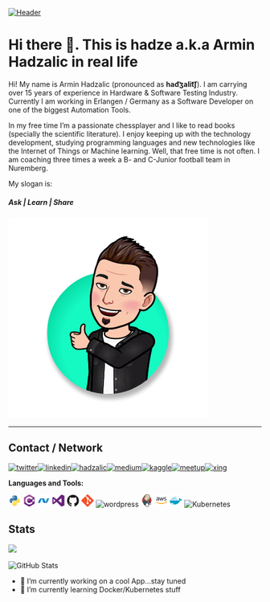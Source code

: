 
[![Header](https://github.com/hadze/misc/blob/master/gitpresence/banner.gif)](https://www.hadzalic.de/about)

# Hi there 👋. This is hadze a.k.a Armin Hadzalic in real life

Hi! My name is Armin Hadzalic (pronounced as **had͡ʒalit͡ʃ**). I am carrying over 15 years of experience in Hardware & Software Testing Industry. Currently I am working in Erlangen / Germany as a Software Developer on one of the biggest Automation Tools.

In my free time I’m a passionate chessplayer and I like to read books (specially the scientific literature). I enjoy keeping up with the technology development, studying programming languages and new technologies like the Internet of Things or Machine learning. Well, that free time is not often. I am coaching three times a week a B- and C-Junior football team in Nuremberg.

My slogan is:
##### Ask | Learn | Share 
![GitHub Logo](https://github.com/hadze/misc/blob/master/hadze_ok.jpeg)

---


## Contact / Network
<p align="left">
<a href="https://www.twitter.com/hadze" target="_blank"><img alt="twitter" src="https://img.shields.io/badge/twitter-%231DA1F2.svg?&style=for-the-badge&logo=twitter&logoColor=white" ></a><a href="https://www.linkedin.com/in/hadzalic/" target="_blank"><img alt="linkedin" src="https://img.shields.io/badge/linkedin-%230077B5.svg?&style=for-the-badge&logo=linkedin&logoColor=white"><a href="https://www.hadzalic.de/about/" target="_blank"><img alt="hadzalic" src="https://img.shields.io/badge/hadzalic-%23AA00FF.svg?&style=for-the-badge&logo=habr&logoColor=white"></a><a href="https://ahadzalic.medium.com" target="_blank"><img alt="medium" src="https://img.shields.io/badge/medium-%2312100E.svg?&style=for-the-badge&logo=medium&logoColor=white" ></a><a href="https://www.kaggle.com/hadzaga/account" target="_blank"><img alt="kaggle" src="https://img.shields.io/badge/kaggle-%2320BEFF.svg?&style=for-the-badge&logo=kaggle&logoColor=white" ></a><a href="https://www.meetup.com/de-DE/members/295859289/" target="_blank"><img alt="meetup"  src="https://img.shields.io/badge/meetup-%23ED1C40.svg?&style=for-the-badge&logo=meetup&logoColor=white" ></a><a href="https://www.xing.com/profile/Armin_Hadzalic" target="_blank"><img alt="xing" src="https://img.shields.io/badge/xing-%23006567.svg?&style=for-the-badge&logo=xing&logoColor=white" ></a>
</p>

**Languages and Tools:**  
<!--
<a><img height="25" src="https://raw.githubusercontent.com/github/explore/80688e429a7d4ef2fca1e82350fe8e3517d3494d/topics/python/python.png"></a>
<a><img height="25" src="https://raw.githubusercontent.com/github/explore/80688e429a7d4ef2fca1e82350fe8e3517d3494d/topics/csharp/csharp.png"></a>
<a><img height="25" src="https://raw.githubusercontent.com/github/explore/80688e429a7d4ef2fca1e82350fe8e3517d3494d/topics/visual-studio-code/visual-studio-code.png"></a>
<a><img height="25" src="https://raw.githubusercontent.com/github/explore/80688e429a7d4ef2fca1e82350fe8e3517d3494d/topics/git/git.png"></a>
<a><img height="25" src="https://raw.githubusercontent.com/github/explore/80688e429a7d4ef2fca1e82350fe8e3517d3494d/topics/mysql/mysql.png"></a>
-->

<p align="left">
<img src="https://raw.githubusercontent.com/devicons/devicon/master/icons/python/python-original.svg" alt="python" width="25" height="25" />
<img src="https://raw.githubusercontent.com/devicons/devicon/master/icons/csharp/csharp-original.svg" alt="csharp" width="25" height="25" />
<img src="https://raw.githubusercontent.com/devicons/devicon/master/icons/dot-net/dot-net-original.svg" alt=".NET" width="25" height="25" />
<img src="https://raw.githubusercontent.com/devicons/devicon/master/icons/visualstudio/visualstudio-plain.svg" alt="visual-studio" width="25" height="25" />
<img src="https://raw.githubusercontent.com/devicons/devicon/master/icons/github/github-original.svg" alt="github" width="25" height="25" />
<img src="https://raw.githubusercontent.com/devicons/devicon/master/icons/git/git-plain.svg" alt="git" width="25" height="25" />
<!--<img src="https://raw.githubusercontent.com/devicons/devicon/master/icons/wordpress/wordpress-original.svg" alt="wordpress" width="25" height="25" />-->
<img src="https://www.vectorlogo.zone/logos/wordpress/wordpress-icon.svg" alt="wordpress" width="25" height="25" 
<img src="https://raw.githubusercontent.com/devicons/devicon/master/icons/inkscape/inkscape-original.svg" alt="inkscape" width="25" height="25" />
<img src="https://raw.githubusercontent.com/devicons/devicon/master/icons/jenkins/jenkins-original.svg" alt="jenkins" width="25" height="25" />
<img src="https://raw.githubusercontent.com/github/explore/80688e429a7d4ef2fca1e82350fe8e3517d3494d/topics/aws/aws.png" alt="aws" width="25" height="25" />
<img src="https://raw.githubusercontent.com/devicons/devicon/master/icons//docker/docker-plain.svg" alt="docker" width="25" height="25" />
<img src="https://www.vectorlogo.zone/logos/kubernetes/kubernetes-icon.svg" alt="Kubernetes" width="25" height="25" />
</p>













## Stats
![](https://visitor-badge.glitch.me/badge?page_id=hadze)
<p><img src="https://github-readme-stats.vercel.app/api?username=hadze&amp;show_icons=true" alt="GitHub Stats"></p>

- 🔭 I’m currently working on a cool App...stay tuned
- 🌱 I’m currently learning Docker/Kubernetes stuff


<!--
**hadze/hadze** is a ✨ _special_ ✨ repository because its `README.md` (this file) appears on your GitHub profile.
![Visitor Count](https://profile-counter.glitch.me/hadze/count.svg)
Here are some ideas to get you started:

- 🔭 I’m currently working on ...
- 🌱 I’m currently learning ...
- 👯 I’m looking to collaborate on ...
- 🤔 I’m looking for help with ...
- 💬 Ask me about ...
- 📫 How to reach me: ...
- 😄 Pronouns: ...
- ⚡ Fun fact: ...
-->
